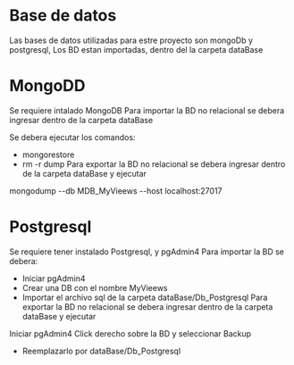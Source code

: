 
# Base de datos
Las bases de datos utilizadas para estre proyecto son mongoDb y postgresql, Los BD estan importadas, dentro del la carpeta dataBase


# MongoDD
Se requiere intalado MongoDB Para importar la BD no relacional se debera ingresar dentro de la carpeta dataBase

Se debera ejecutar los comandos:

  -  mongorestore
  -   rm -r dump
Para exportar la BD no relacional se debera ingresar dentro de la carpeta dataBase y ejecutar

mongodump --db MDB_MyVieews --host localhost:27017

# Postgresql

Se requiere tener instalado Postgresql, y pgAdmin4 Para importar la BD se debera:

- Iniciar pgAdmin4
- Crear una DB con el nombre MyVieews
- Importar el archivo sql de la carpeta dataBase/Db_Postgresql
Para exportar la BD no relacional se debera ingresar dentro de la carpeta dataBase y ejecutar

Iniciar pgAdmin4
Click derecho sobre la BD y seleccionar Backup
- Reemplazarlo por dataBase/Db_Postgresql
